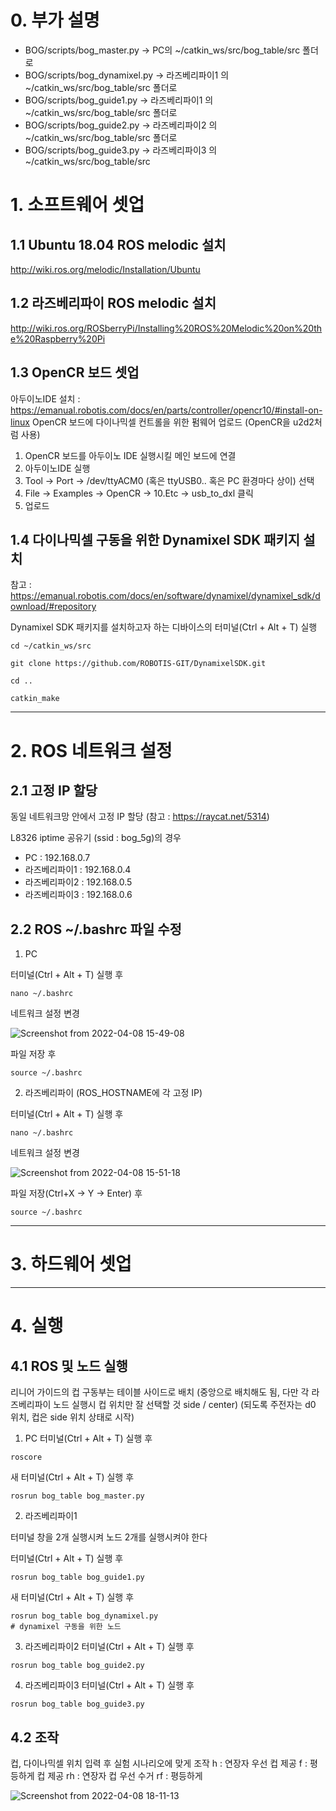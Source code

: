 # 0. 부가 설명

* BOG/scripts/bog_master.py -> PC의 ~/catkin_ws/src/bog_table/src 폴더로
* BOG/scripts/bog_dynamixel.py -> 라즈베리파이1 의 ~/catkin_ws/src/bog_table/src 폴더로
* BOG/scripts/bog_guide1.py -> 라즈베리파이1 의 ~/catkin_ws/src/bog_table/src 폴더로
* BOG/scripts/bog_guide2.py -> 라즈베리파이2 의 ~/catkin_ws/src/bog_table/src 폴더로
* BOG/scripts/bog_guide3.py -> 라즈베리파이3 의 ~/catkin_ws/src/bog_table/src

# 1. 소프트웨어 셋업

## 1.1 Ubuntu 18.04 ROS melodic 설치
http://wiki.ros.org/melodic/Installation/Ubuntu

## 1.2 라즈베리파이 ROS melodic 설치
http://wiki.ros.org/ROSberryPi/Installing%20ROS%20Melodic%20on%20the%20Raspberry%20Pi

## 1.3 OpenCR 보드 셋업
아두이노IDE 설치 : https://emanual.robotis.com/docs/en/parts/controller/opencr10/#install-on-linux
OpenCR 보드에 다이나믹셀 컨트롤을 위한 펌웨어 업로드 (OpenCR을 u2d2처럼 사용)
1) OpenCR 보드를 아두이노 IDE 실행시킬 메인 보드에 연결
2) 아두이노IDE 실행
3) Tool -> Port -> /dev/ttyACM0 (혹은 ttyUSB0.. 혹은 PC 환경마다 상이) 선택
4) File -> Examples -> OpenCR -> 10.Etc -> usb_to_dxl 클릭
5) 업로드

## 1.4 다이나믹셀 구동을 위한 Dynamixel SDK 패키지 설치
참고 : https://emanual.robotis.com/docs/en/software/dynamixel/dynamixel_sdk/download/#repository

Dynamixel SDK 패키지를 설치하고자 하는 디바이스의 터미널(Ctrl + Alt + T) 실행

```
cd ~/catkin_ws/src

git clone https://github.com/ROBOTIS-GIT/DynamixelSDK.git

cd ..

catkin_make
```


--------------

# 2. ROS 네트워크 설정

## 2.1 고정 IP 할당
동일 네트워크망 안에서 고정 IP 할당
(참고 : https://raycat.net/5314)

L8326 iptime 공유기 (ssid : bog_5g)의 경우

* PC : 192.168.0.7
* 라즈베리파이1 : 192.168.0.4
* 라즈베리파이2 : 192.168.0.5
* 라즈베리파이3 : 192.168.0.6

## 2.2 ROS ~/.bashrc 파일 수정
1) PC

터미널(Ctrl + Alt + T) 실행 후
```
nano ~/.bashrc
```
네트워크 설정 변경

![Screenshot from 2022-04-08 15-49-08](https://user-images.githubusercontent.com/61779427/162380194-f8f43f7e-526e-4d51-b5f8-51d39432f2d2.png)

파일 저장 후
```
source ~/.bashrc
``` 
2) 라즈베리파이 (ROS_HOSTNAME에 각 고정 IP)

터미널(Ctrl + Alt + T) 실행 후
```
nano ~/.bashrc
```
네트워크 설정 변경

![Screenshot from 2022-04-08 15-51-18](https://user-images.githubusercontent.com/61779427/162380446-398d917a-8f0c-43b9-94c3-0036861b85b7.png)

파일 저장(Ctrl+X -> Y -> Enter) 후
```
source ~/.bashrc
```
--------------
# 3. 하드웨어 셋업
--------------
# 4. 실행
## 4.1 ROS 및 노드 실행

리니어 가이드의 컵 구동부는 테이블 사이드로 배치
(중앙으로 배치해도 됨, 다만 각 라즈베리파이 노드 실행시 컵 위치만 잘 선택할 것 side / center)
(되도록 주전자는 d0 위치, 컵은 side 위치 상태로 시작)

1) PC
터미널(Ctrl + Alt + T) 실행 후
```
roscore
```
새 터미널(Ctrl + Alt + T) 실행 후
```
rosrun bog_table bog_master.py
```
2) 라즈베리파이1

터미널 창을 2개 실행시켜 노드 2개를 실행시켜야 한다

터미널(Ctrl + Alt + T) 실행 후
```
rosrun bog_table bog_guide1.py
```
새 터미널(Ctrl + Alt + T) 실행 후
```
rosrun bog_table bog_dynamixel.py
# dynamixel 구동을 위한 노드
```
3) 라즈베리파이2
터미널(Ctrl + Alt + T) 실행 후
```
rosrun bog_table bog_guide2.py
```
4) 라즈베리파이3
터미널(Ctrl + Alt + T) 실행 후
```
rosrun bog_table bog_guide3.py
```

## 4.2 조작

컵, 다이나믹셀 위치 입력 후 실험 시나리오에 맞게 조작
h : 연장자 우선 컵 제공
f : 평등하게 컵 제공
rh : 연장자 컵 우선 수거
rf : 평등하게 

![Screenshot from 2022-04-08 18-11-13](https://user-images.githubusercontent.com/61779427/162404612-8f359e8c-8b80-4d11-80ca-3351a890ebfb.png)

